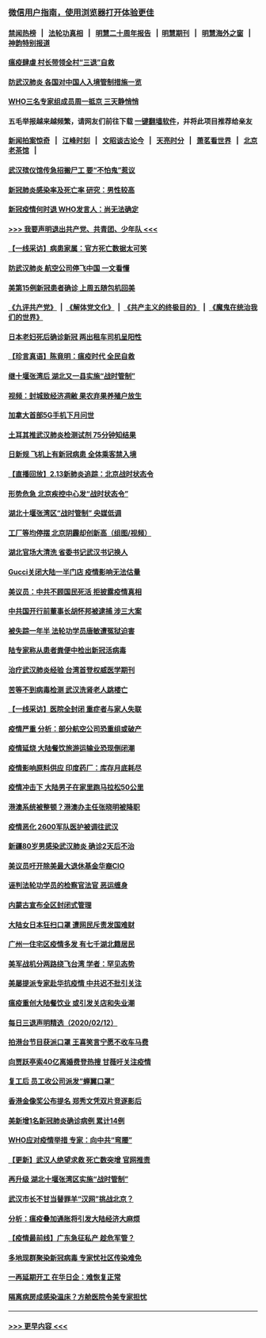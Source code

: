 ### [微信用户指南，使用浏览器打开体验更佳](https://github.com/gfw-breaker/banned-news1/blob/master/indexes/wechat-guide.md?t=0)
#### [禁闻热榜](热点新闻.md?t=0)  &nbsp;&nbsp;|&nbsp;&nbsp; [法轮功真相](https://github.com/gfw-breaker/truth/blob/master/README.md?t=0) &nbsp;&nbsp;|&nbsp;&nbsp; [明慧二十周年报告](https://github.com/gfw-breaker/mh-reports/blob/master/README.md?t=0) &nbsp;&nbsp;|&nbsp;&nbsp;[明慧期刊](https://github.com/gfw-breaker/mh-qikan) &nbsp;&nbsp;|&nbsp;&nbsp; [明慧海外之窗](https://github.com/gfw-breaker/mh-news/blob/master/README.md?t=0) &nbsp;&nbsp;|&nbsp;&nbsp; [神韵特别报道](https://github.com/gfw-breaker/mh-news/blob/master/shenyun.md?t=0)
#### [瘟疫肆虐 村长带领全村“三退”自救](../pages/nsc413/n11861714.md?t=02140333) 
#### [防武汉肺炎 各国对中国人入境管制措施一览](../pages/nsc413/n11838726.md?t=02140333) 
#### [WHO三名专家组成员周一抵京 三天静悄悄](../pages/nsc413/n11866947.md?t=02140333) 
#### 五毛举报越来越频繁，请网友们前往下载 [一键翻墙软件](https://github.com/gfw-breaker/ssr-accounts)，并将此项目推荐给亲友
#### [新闻拍案惊奇](https://github.com/gfw-breaker/banned-news1/blob/master/pages/link4.md) &nbsp;&nbsp;|&nbsp;&nbsp; [江峰时刻](https://github.com/gfw-breaker/banned-news1/blob/master/pages/link4.md) &nbsp;&nbsp;|&nbsp;&nbsp; [文昭谈古论今](https://github.com/gfw-breaker/banned-news1/blob/master/pages/link4.md) &nbsp;&nbsp;|&nbsp;&nbsp; [天亮时分](https://github.com/gfw-breaker/banned-news1/blob/master/pages/link4.md) &nbsp;&nbsp;|&nbsp;&nbsp; [萧茗看世界](https://github.com/gfw-breaker/banned-news1/blob/master/pages/link4.md) &nbsp;&nbsp;|&nbsp;&nbsp; [北京老茶馆](https://github.com/gfw-breaker/banned-news1/blob/master/pages/link4.md) &nbsp;&nbsp;|&nbsp;&nbsp; 
#### [武汉殡仪馆传急招搬尸工 要“不怕鬼”惹议](../pages/nsc413/n11866834.md?t=02140333) 
#### [新冠肺炎感染率及死亡率 研究：男性较高](../pages/nsc413/n11866956.md?t=02140333) 
#### [新冠疫情何时退 WHO发言人：尚无法确定](../pages/nsc413/n11866864.md?t=02140333) 
#### [>>> 我要声明退出共产党、共青团、少年队 <<<](https://github.com/begood0513/goodnews/blob/master/quit/letter.md) 
#### [【一线采访】病患家属：官方死亡数据太可笑](../pages/nsc413/n11866840.md?t=02140333) 
#### [防武汉肺炎 航空公司停飞中国 一文看懂](../pages/nsc413/n11866800.md?t=02140333) 
#### [美第15例新冠患者确诊 上周五随包机回美](../pages/nsc413/n11866852.md?t=02140333) 
#### [《九评共产党》](https://github.com/begood0513/9ping.md/blob/master/README.md) &nbsp;|&nbsp; [《解体党文化》](../../../../jtdwh.md/blob/master/README.md)  &nbsp;|&nbsp; [《共产主义的终极目的》](../../../../gczydzjmd.md/blob/master/README.md) &nbsp;|&nbsp; [《魔鬼在统治我们的世界》](../../../../mgztzwmdsj.md/blob/master/README.md) 
#### [日本老妇死后确诊新冠 两出租车司机呈阳性](../pages/nsc413/n11866755.md?t=02140333) 
#### [【珍言真语】陈竟明：瘟疫时代 全民自救](../pages/nsc413/n11866765.md?t=02140333) 
#### [继十堰张湾后 湖北又一县实施“战时管制”](../pages/nsc413/n11866748.md?t=02140333) 
#### [视频：封城致经济凋敝 果农弃果养殖户放生](../pages/nsc413/n11866120.md?t=02140333) 
#### [加拿大首部5G手机下月问世](../pages/nsc413/n11864631.md?t=02140333) 
#### [土耳其推武汉肺炎检测试剂 75分钟知结果](../pages/nsc413/n11866520.md?t=02140333) 
#### [日新规 飞机上有新冠病患 全体乘客禁入境](../pages/nsc413/n11866233.md?t=02140333) 
#### [【直播回放】2.13新肺炎追踪：北京战时状态令](../pages/nsc413/n11866261.md?t=02140333) 
#### [形势危急 北京疾控中心发“战时状态令”](../pages/nsc413/n11866362.md?t=02140333) 
#### [湖北十堰张湾区“战时管制” 央媒低调](../pages/nsc413/n11866013.md?t=02140333) 
#### [工厂等均停摆 北京阴霾却创新高（组图/视频）](../pages/nsc413/n11865856.md?t=02140333) 
#### [湖北官场大清洗 省委书记武汉书记换人](../pages/nsc413/n11865112.md?t=02140333) 
#### [Gucci关闭大陆一半门店 疫情影响无法估量](../pages/nsc413/n11865799.md?t=02140333) 
#### [美议员：中共不顾国民死活 拒披露疫情真相](../pages/nsc413/n11866147.md?t=02140333) 
#### [中共国开行前董事长胡怀邦被逮捕 涉三大案](../pages/nsc413/n11865943.md?t=02140333) 
#### [被失踪一年半 法轮功学员唐敏遭冤狱迫害](../pages/nsc413/n11863707.md?t=02140333) 
#### [陆专家称从患者粪便中检出新冠活病毒](../pages/nsc413/n11865858.md?t=02140333) 
#### [治疗武汉肺炎经验 台湾首登权威医学期刊](../pages/nsc413/n11865669.md?t=02140333) 
#### [苦等不到病毒检测 武汉洗肾老人跳楼亡](../pages/nsc413/n11866020.md?t=02140333) 
#### [【一线采访】医院全封闭 重症者与家人失联](../pages/nsc413/n11864778.md?t=02140333) 
#### [疫情严重 分析：部分航空公司恐重组或破产](../pages/nsc413/n11865138.md?t=02140333) 
#### [疫情延烧 大陆餐饮旅游运输业恐现倒闭潮](../pages/nsc413/n11865608.md?t=02140333) 
#### [疫情影响原料供应 印度药厂：库存月底耗尽](../pages/nsc413/n11865151.md?t=02140333) 
#### [疫情冲击下 大陆男子在家里跑马拉松50公里](../pages/nsc413/n11865585.md?t=02140333) 
#### [港澳系统被整顿？港澳办主任张晓明被降职](../pages/nsc413/n11865277.md?t=02140333) 
#### [疫情恶化 2600军队医护被调往武汉](../pages/nsc413/n11865111.md?t=02140333) 
#### [新疆80岁男感染武汉肺炎 确诊2天后不治](../pages/nsc413/n11865260.md?t=02140333) 
#### [美议员吁开除美最大退休基金华裔CIO](../pages/nsc413/n11865230.md?t=02140333) 
#### [诬判法轮功学员的检察官法官 恶运缠身](../pages/nsc413/n11864380.md?t=02140333) 
#### [内蒙古宣布全区封闭式管理](../pages/nsc413/n11865271.md?t=02140333) 
#### [大陆女日本狂扫口罩 遭网民斥责发国难财](../pages/nsc413/n11865107.md?t=02140333) 
#### [广州一住宅区疫情多发 有七千湖北籍居民](../pages/nsc413/n11865083.md?t=02140333) 
#### [美军战机分两路绕飞台湾 学者：罕见态势](../pages/nsc413/n11864996.md?t=02140333) 
#### [美屡提派专家赴华抗疫情 中共迟不批引关注](../pages/nsc413/n11864719.md?t=02140333) 
#### [瘟疫重创大陆餐饮业 或引发关店和失业潮](../pages/nsc413/n11864742.md?t=02140333) 
#### [每日三退声明精选（2020/02/12）](../pages/nsc413/n11865077.md?t=02140333) 
#### [拍港台节目获派口罩 王喜笑言宁愿不收车马费](../pages/nsc413/n11864666.md?t=02140333) 
#### [向贾跃亭索40亿离婚费登热搜 甘薇吁关注疫情](../pages/nsc413/n11864426.md?t=02140333) 
#### [复工后 员工收公司派发“蝉翼口罩”](../pages/nsc413/n11864951.md?t=02140333) 
#### [香港金像奖公布提名 郑秀文凭双片竞逐影后](../pages/nsc413/n11864201.md?t=02140333) 
#### [美新增1名新冠肺炎确诊病例 累计14例](../pages/nsc413/n11864893.md?t=02140333) 
#### [WHO应对疫情举措 专家：向中共“弯腰”](../pages/nsc413/n11864727.md?t=02140333) 
#### [【更新】武汉人绝望求救 死亡数突增 官网推责](../pages/nsc413/n11801312.md?t=02140333) 
#### [再升级 湖北十堰张湾区实施“战时管制”](../pages/nsc413/n11864771.md?t=02140333) 
#### [武汉市长不甘当替罪羊“汉网”挑战北京？](../pages/nsc413/n11864550.md?t=02140333) 
#### [分析：瘟疫叠加通胀将引发大陆经济大麻烦](../pages/nsc413/n11864680.md?t=02140333) 
#### [【疫情最前线】广东急征私产 趁危军管？](../pages/nsc413/n11864205.md?t=02140333) 
#### [多地现群聚染新冠病毒 专家忧社区传染难免](../pages/nsc413/n11864715.md?t=02140333) 
#### [一再延期开工  在华日企：难恢复正常](../pages/nsc413/n11864655.md?t=02140333) 
#### [隔离病房成感染温床？方舱医院令美专家担忧](../pages/nsc413/n11864575.md?t=02140333) 

----
#### [ >>> 更早内容 <<< ](../indexes/nsc413-earlier.md)
